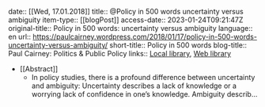 date:: [[Wed, 17.01.2018]]
title:: @Policy in 500 words uncertainty versus ambiguity
item-type:: [[blogPost]]
access-date:: 2023-01-24T09:21:47Z
original-title:: Policy in 500 words: uncertainty versus ambiguity
language:: en
url:: https://paulcairney.wordpress.com/2018/01/17/policy-in-500-words-uncertainty-versus-ambiguity/
short-title:: Policy in 500 words
blog-title:: Paul Cairney:  Politics & Public Policy
links:: [Local library](zotero://select/library/items/6KDYGKEH), [Web library](https://www.zotero.org/users/6520516/items/6KDYGKEH)

- [[Abstract]]
	- In policy studies, there is a profound difference between uncertainty and ambiguity: Uncertainty describes a lack of knowledge or a worrying lack of confidence in one’s knowledge. Ambiguity describ…